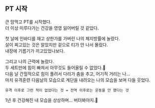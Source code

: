 ## PT 시작

큰 맘먹고 PT를 시작했다.  
더 이상 미루다가는 건강을 영영 잃어버릴 것 같았다.  

첫 날에 인바디를 재고 상한가를 가버린 나의 체지방률에 놀랐다.  
살이 찌고있는 것은 알았지만 겉으로 티가 안 나서 몰랐다.  
내장에 기름기가 끼고있었나보다.  

그리고 나의 근력에 놀랐다.  
두 세트만에 힘이 빠져서 아무것도 들어올릴 수 없었다.🤧  
다음 날 간헐적으로 힘이 풀려서 다리가 춤을 추고, 어기적 거리는 나...  
마치 유격훈련 다음날의 모습으로 계단을 내려오는 나의 모습을 보며 다들 웃었다.  

```
유격 이후로 그런 적이 없었다는 것 = 전역 이후로는 운동을 안 했다는 것
```

1년 후 건강해진 내 모습을 상상하며... 버텨봐야지.💪